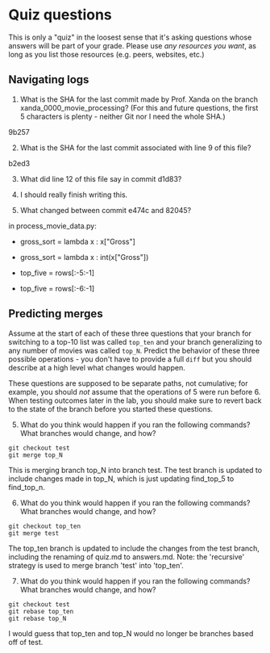 # Quiz questions

This is only a "quiz" in the loosest sense that it's asking questions whose
answers will be part of your grade. Please use *any resources you want*, as
long as you list those resources (e.g. peers, websites, etc.)

## Navigating logs

1. What is the SHA for the last commit made by Prof. Xanda on the branch
xanda_0000_movie_processing?
(For this and future questions, the first 5 characters is plenty - neither
Git nor I need the whole SHA.)

9b257

2. What is the SHA for the last commit associated with line 9 of this file?

b2ed3

3. What did line 12 of this file say in commit d1d83?

2. I should really finish writing this.

4. What changed between commit e474c and 82045?

in process_movie_data.py: 

-    gross_sort = lambda x : x["Gross"]
+    gross_sort = lambda x : int(x["Gross"])

-    top_five = rows[:-5:-1]
+    top_five = rows[:-6:-1]

## Predicting merges

Assume at the start of each of these three questions that your
branch for switching to a top-10 list was called `top_ten`
and your branch generalizing to any number of movies was called `top_N`.
Predict the behavior of these three possible operations - you don't
have to provide a full `diff` but you should describe at a high level
what changes would happen.

These questions are supposed to be separate paths, not cumulative;
for example, you should *not* assume that the operations of 5 were run
before 6. When testing outcomes later in the lab, you should make sure to
revert back to the state of the branch before you started these questions.

5. What do you think would happen if you ran the following commands?
What branches would change, and how?
```
git checkout test
git merge top_N
```
This is merging branch top_N into branch test. The test branch is updated to include changes made in top_N, which is just updating find_top_5 to find_top_n. 

6. What do you think would happen if you ran the following commands?
What branches would change, and how?
```
git checkout top_ten
git merge test
```

The top_ten branch is updated to include the changes from the test branch, including the renaming of quiz.md to answers.md. Note: the 'recursive' strategy is used to merge branch 'test' into 'top_ten'.

7. What do you think would happen if you ran the following commands?
What branches would change, and how?
```
git checkout test
git rebase top_ten
git rebase top_N
```
I would guess that top_ten and top_N would no longer be branches based off of test. 
